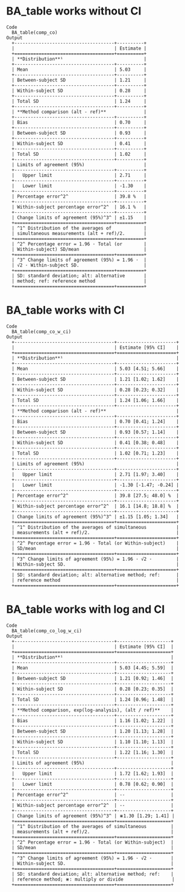 # BA_table works without CI

    Code
      BA_table(comp_co)
    Output
      +-------------------------------------+----------+
      |                                     | Estimate |
      +=====================================+==========+
      | **Distribution**¹                              |
      +-------------------------------------+----------+
      | Mean                                | 5.03     |
      +-------------------------------------+----------+
      | Between-subject SD                  | 1.21     |
      +-------------------------------------+----------+
      | Within-subject SD                   | 0.28     |
      +-------------------------------------+----------+
      | Total SD                            | 1.24     |
      +-------------------------------------+----------+
      | **Method comparison (alt - ref)**              |
      +-------------------------------------+----------+
      | Bias                                | 0.70     |
      +-------------------------------------+----------+
      | Between-subject SD                  | 0.93     |
      +-------------------------------------+----------+
      | Within-subject SD                   | 0.41     |
      +-------------------------------------+----------+
      | Total SD                            | 1.02     |
      +-------------------------------------+----------+
      | Limits of agreement (95%)                      |
      +-------------------------------------+----------+
      |   Upper limit                       | 2.71     |
      +-------------------------------------+----------+
      |   Lower limit                       | -1.30    |
      +-------------------------------------+----------+
      | Percentage error^2^                 | 39.8 %   |
      +-------------------------------------+----------+
      | Within-subject percentage error^2^  | 16.1 %   |
      +-------------------------------------+----------+
      | Change limits of agreement (95%)^3^ | ±1.15    |
      +=====================================+==========+
      | ^1^ Distribution of the averages of            |
      | simultaneous measurements (alt + ref)/2.       |
      +=====================================+==========+
      | ^2^ Percentage error = 1.96 · Total (or        |
      | Within-subject) SD/mean                        |
      +=====================================+==========+
      | ^3^ Change limits of agreement (95%) = 1.96 ·  |
      | √2 · Within-subject SD.                        |
      +=====================================+==========+
      | SD: standard deviation; alt: alternative       |
      | method; ref: reference method                  |
      +=====================================+==========+ 

# BA_table works with CI

    Code
      BA_table(comp_co_w_ci)
    Output
      +-------------------------------------+----------------------+
      |                                     | Estimate [95% CI]    |
      +=====================================+======================+
      | **Distribution**¹                                          |
      +-------------------------------------+----------------------+
      | Mean                                | 5.03 [4.51; 5.66]    |
      +-------------------------------------+----------------------+
      | Between-subject SD                  | 1.21 [1.02; 1.62]    |
      +-------------------------------------+----------------------+
      | Within-subject SD                   | 0.28 [0.23; 0.32]    |
      +-------------------------------------+----------------------+
      | Total SD                            | 1.24 [1.06; 1.66]    |
      +-------------------------------------+----------------------+
      | **Method comparison (alt - ref)**                          |
      +-------------------------------------+----------------------+
      | Bias                                | 0.70 [0.41; 1.24]    |
      +-------------------------------------+----------------------+
      | Between-subject SD                  | 0.93 [0.57; 1.14]    |
      +-------------------------------------+----------------------+
      | Within-subject SD                   | 0.41 [0.38; 0.48]    |
      +-------------------------------------+----------------------+
      | Total SD                            | 1.02 [0.71; 1.23]    |
      +-------------------------------------+----------------------+
      | Limits of agreement (95%)                                  |
      +-------------------------------------+----------------------+
      |   Upper limit                       | 2.71 [1.97; 3.40]    |
      +-------------------------------------+----------------------+
      |   Lower limit                       | -1.30 [-1.47; -0.24] |
      +-------------------------------------+----------------------+
      | Percentage error^2^                 | 39.8 [27.5; 48.0] %  |
      +-------------------------------------+----------------------+
      | Within-subject percentage error^2^  | 16.1 [14.8; 18.8] %  |
      +-------------------------------------+----------------------+
      | Change limits of agreement (95%)^3^ | ±1.15 [1.05; 1.34]   |
      +=====================================+======================+
      | ^1^ Distribution of the averages of simultaneous           |
      | measurements (alt + ref)/2.                                |
      +=====================================+======================+
      | ^2^ Percentage error = 1.96 · Total (or Within-subject)    |
      | SD/mean                                                    |
      +=====================================+======================+
      | ^3^ Change limits of agreement (95%) = 1.96 · √2 ·         |
      | Within-subject SD.                                         |
      +=====================================+======================+
      | SD: standard deviation; alt: alternative method; ref:      |
      | reference method                                           |
      +=====================================+======================+ 

# BA_table works with log and CI

    Code
      BA_table(comp_co_log_w_ci)
    Output
      +-------------------------------------+--------------------+
      |                                     | Estimate [95% CI]  |
      +=====================================+====================+
      | **Distribution**¹                                        |
      +-------------------------------------+--------------------+
      | Mean                                | 5.03 [4.45; 5.59]  |
      +-------------------------------------+--------------------+
      | Between-subject SD                  | 1.21 [0.92; 1.46]  |
      +-------------------------------------+--------------------+
      | Within-subject SD                   | 0.28 [0.23; 0.35]  |
      +-------------------------------------+--------------------+
      | Total SD                            | 1.24 [0.96; 1.48]  |
      +-------------------------------------+--------------------+
      | **Method comparison, exp(log-analysis), (alt / ref)**    |
      +-------------------------------------+--------------------+
      | Bias                                | 1.16 [1.02; 1.22]  |
      +-------------------------------------+--------------------+
      | Between-subject SD                  | 1.20 [1.13; 1.28]  |
      +-------------------------------------+--------------------+
      | Within-subject SD                   | 1.10 [1.10; 1.13]  |
      +-------------------------------------+--------------------+
      | Total SD                            | 1.22 [1.16; 1.30]  |
      +-------------------------------------+--------------------+
      | Limits of agreement (95%)                                |
      +-------------------------------------+--------------------+
      |   Upper limit                       | 1.72 [1.62; 1.93]  |
      +-------------------------------------+--------------------+
      |   Lower limit                       | 0.78 [0.62; 0.90]  |
      +-------------------------------------+--------------------+
      | Percentage error^2^                 | --                 |
      +-------------------------------------+--------------------+
      | Within-subject percentage error^2^  | --                 |
      +-------------------------------------+--------------------+
      | Change limits of agreement (95%)^3^ | ⋇1.30 [1.29; 1.41] |
      +=====================================+====================+
      | ^1^ Distribution of the averages of simultaneous         |
      | measurements (alt + ref)/2.                              |
      +=====================================+====================+
      | ^2^ Percentage error = 1.96 · Total (or Within-subject)  |
      | SD/mean                                                  |
      +=====================================+====================+
      | ^3^ Change limits of agreement (95%) = 1.96 · √2 ·       |
      | Within-subject SD.                                       |
      +=====================================+====================+
      | SD: standard deviation; alt: alternative method; ref:    |
      | reference method; ⋇: multiply or divide                  |
      +=====================================+====================+ 


